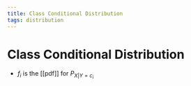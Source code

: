 ```yaml
---
title: Class Conditional Distribution
tags: distribution
---
```


# Class Conditional Distribution
- $f_{i}$ is the [[pdf]] for $P_{X|Y=c_{i}}$














































































